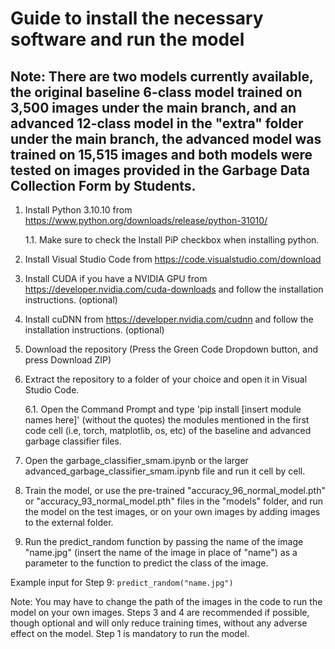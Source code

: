 # Guide to install the necessary software and run the model

## Note: There are two models currently available, the original baseline 6-class model trained on 3,500 images under the main branch, and an advanced 12-class model in the "extra" folder under the main branch, the advanced model was trained on 15,515 images and both models were tested on images provided in the Garbage Data Collection Form by Students.

1. Install Python 3.10.10 from https://www.python.org/downloads/release/python-31010/
   
   1.1. Make sure to check the Install PiP checkbox when installing python.

2. Install Visual Studio Code from https://code.visualstudio.com/download

3. Install CUDA if you have a NVIDIA GPU from https://developer.nvidia.com/cuda-downloads and follow the installation instructions. (optional)

4. Install cuDNN from https://developer.nvidia.com/cudnn and follow the installation instructions. (optional)

5. Download the repository (Press the Green Code Dropdown button, and press Download ZIP)

6. Extract the repository to a folder of your choice and open it in Visual Studio Code.
   
   6.1. Open the Command Prompt and type 'pip install [insert module names here]' (without the quotes) the modules mentioned in the first code cell (i.e, torch,    matplotlib, os, etc) of the baseline and advanced garbage classifier files.

7. Open the garbage_classifier_smam.ipynb or the larger advanced_garbage_classifier_smam.ipynb file and run it cell by cell.

8. Train the model, or use the pre-trained "accuracy_96_normal_model.pth" or "accuracy_93_normal_model.pth" files in the "models" folder, and run the model on the test images, or on your own images by adding images to the external folder.

9. Run the predict_random function by passing the name of the image "name.jpg" (insert the name of the image in place of "name") as a parameter to the function to predict the class of the image.

Example input for Step 9:
`predict_random("name.jpg")`



Note: You may have to change the path of the images in the code to run the model on your own images.
      Steps 3 and 4 are recommended if possible, though optional and will only reduce training times, without any adverse effect on the model.
      Step 1 is mandatory to run the model.
